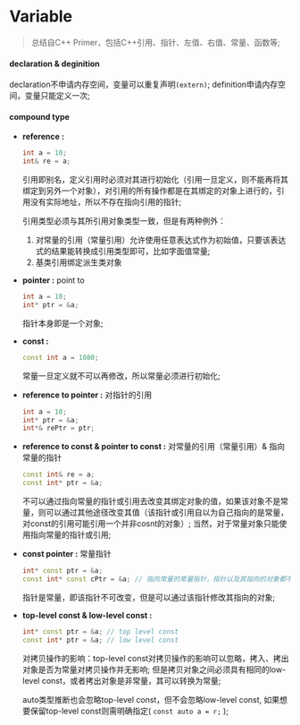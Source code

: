 # Variable

> 总结自C++ Primer，包括C++引用、指针、左值、右值、常量、函数等;

#### declaration & deginition
declaration不申请内存空间，变量可以重复声明`(extern)`; definition申请内存空间，变量只能定义一次;

#### compound type
- **reference :** 
	```c++
	int a = 10;
	int& re = a;
	```
	引用即别名，定义引用时必须对其进行初始化（引用一旦定义，则不能再将其绑定到另外一个对象），对引用的所有操作都是在其绑定的对象上进行的，引用没有实际地址，所以不存在指向引用的指针;

	引用类型必须与其所引用对象类型一致，但是有两种例外：
	1. 对常量的引用（常量引用）允许使用任意表达式作为初始值，只要该表达式的结果能转换成引用类型即可，比如字面值常量;
	2. 基类引用绑定派生类对象

- **pointer :** point to 
	```c++
	int a = 10;
	int* ptr = &a;
	```
	指针本身即是一个对象;

- **const :**
	```c++
	const int a = 1080;
	```
	常量一旦定义就不可以再修改，所以常量必须进行初始化;

- **reference to pointer :** 对指针的引用
	```c++
	int a = 10;
	int* ptr = &a;
	int*& rePtr = ptr;
	```

- **reference to const & pointer to const :** 对常量的引用（常量引用）& 指向常量的指针
	```c++
	const int& re = a;
	const int* ptr = &a;
	```
	不可以通过指向常量的指针或引用去改变其绑定对象的值，如果该对象不是常量，则可以通过其他途径改变其值（该指针或引用自以为自己指向的是常量，对const的引用可能引用一个并非cosnt的对象）;
	当然，对于常量对象只能使用指向常量的指针或引用;

- **const pointer :** 常量指针
	```c++
	int* const ptr = &a;
	const int* const cPtr = &a; // 指向常量的常量指针，指针以及其指向的对象都不可以进行修改;
	```
	指针是常量，即该指针不可改变，但是可以通过该指针修改其指向的对象;

- **top-level const & low-level const :** 
	```c++
	int* const ptr = &a; // top level const
	const int* ptr = &a; // low level const
	```
	对拷贝操作的影响：top-level const对拷贝操作的影响可以忽略，拷入、拷出对象是否为常量对拷贝操作并无影响; 但是拷贝对象之间必须具有相同的low-level const，或者拷出对象是非常量，其可以转换为常量;

	auto类型推断也会忽略top-level const，但不会忽略low-level const, 如果想要保留top-level const则需明确指定( `const auto a = r;` );